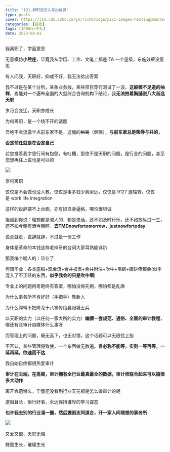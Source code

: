 ```yaml
---
title: "121-辞职信怎么写出格调"
type: posts
cover: https://jsd.cdn.zzko.cn/gh/richbridge/picx-images-hosting@master/thumbnail/audit.jpg
categories: [投技]
tags: [IPO审计手札]
date: 2023-08-01
---
```

我离职了，字面意思

无意模仿**小熊座**，毕竟我从学历、工作、文笔上都差 TA 一个量级，东施效颦没意思

有人问我，天职好，抑或不好，我无法给出答案

我不过是在某个分所，某条业务线，某些项目穿行测试了一波，**这般微不足道的抽样**，焉能对一个遍布全国的大型综合咨询机构下结论，我**无法拍着胸脯说八大首选天职**

岁月会变迁，天职亦成长

为何离职，是一个绕不开的话题

吾绝不会流露半点前东家不是，这俺的~~格局~~（倔强），**与前东家总是荣辱与共的，**

**否定前任就是在否定自己**

若您觉着我字里行间有抱怨，有吐槽，那绝不是天职的问题，是行业的问题，甚至您想再往上说也是可以的

![](https://img.richfan.site/ibank/IPO审计札记/121-辞职信怎么写出格调_1.webp) 

奈何离职

仅仅是不会做也没人教，仅仅是事多钱少离家远，仅仅是 9127 连轴转，仅仅是 work life integration

这样的说辞摆不上台面，亦有损自身逼格，哪怕很坦诚

坦诚到你说：理想都是骗人的，都是鬼话，还不如及时行乐，还不如放纵过一生，还不如今朝有酒今朝醉，**去TMDnowfortomorrow，justnowfortoday**

  

说走就走，说辞就辞，不过是一份工作

身体是革命的本钱这样老掉牙的台词大家耳熟能详趴

那我编个唬人的：毕业了

何谓毕业：各类底稿+现金流+合并报表+合并附注+吹牛+甩锅+画饼俺都会(似乎混入了不正经的东西，**似乎我会的只是吹牛啊**)

专业上的问题再奇葩终有答案，哪怕没得先例，哪怕都是乱麻

为什么事务所不肯好好（手把手）教新人

为什么郭靖不把降龙十八掌传给襄阳城士兵

以天职的实力（以任何一家大所的实力）**编撰一套规范、通俗、全面的审计教程**，哪还有泛审计自媒体什么事呀

而管理上的问题，既无高下，也无对错，这个话题可以无限往上抬

不否认，某些管理将致使，一个东西做无数遍。**言必称不能等，实则一等再等，一延再延，欲速而不达**

  

我自始自终都很热爱审计

**审计在云端，在高阁，审计拥有全行业最真最全的数据，审计师联合起来可以搞很多大动作**

离开会遗憾么，毕竟还没看到行业天花板是怎么做审计的呢

道阻且长，但行好事，永远保持谦卑的学习姿态

**也许我去别的行业溜一圈，然后邂逅志同道合，开一家人间理想的事务所**

![](https://img.richfan.site/ibank/IPO审计札记/121-辞职信怎么写出格调_2.webp) 

又爱又恨，天职无悔

野蛮生长，璀璨生光